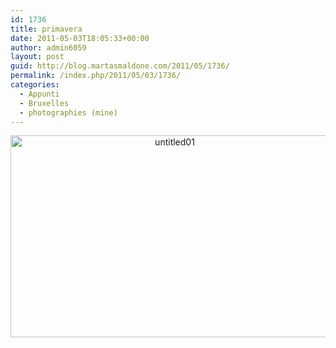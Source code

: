 ```yaml
---
id: 1736
title: primavera
date: 2011-05-03T18:05:33+00:00
author: admin6059
layout: post
guid: http://blog.martasmaldone.com/2011/05/1736/
permalink: /index.php/2011/05/03/1736/
categories:
  - Appunti
  - Bruxelles
  - photographies (mine)
---
```

<p style="text-align: center;">
  <img class="aligncenter size-full wp-image-3673" src="http://blog.martasmaldone.eu/wp-content/uploads/2010/01/Untitled01.jpg" alt="untitled01" width="510" height="323" srcset="http://blog.martasmaldone.eu/wp-content/uploads/2010/01/Untitled01.jpg 510w, http://blog.martasmaldone.eu/wp-content/uploads/2010/01/Untitled01-300x190.jpg 300w" sizes="(max-width: 510px) 100vw, 510px" />
</p>